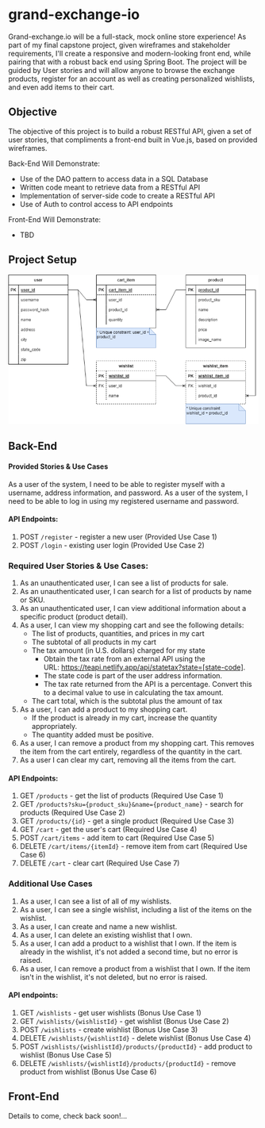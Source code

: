 # grand-exchange-io
Grand-exchange.io will be a full-stack, mock online store experience! As part of my final capstone project, given wireframes and stakeholder requirements, I'll create a responsive and modern-looking front end, while pairing that with a robust back end using Spring Boot. The project will be guided by User stories and will allow anyone to browse the exchange products, register for an account as well as creating personalized wishlists, and even add items to their cart.

## Objective
The objective of this project is to build a robust RESTful API, given a set of user stories, that compliments a front-end built in Vue.js, based on provided wireframes. 

Back-End Will Demonstrate:
- Use of the DAO pattern to access data in a SQL Database
- Written code meant to retrieve data from a RESTful API
- Implementation of server-side code to create a RESTful API
- Use of Auth to control access to API endpoints

Front-End Will Demonstrate:
- TBD

## Project Setup

![ALT](/database/m2_final_project_ERD.drawio.png)

## Back-End

#### Provided Stories & Use Cases

As a user of the system, I need to be able to register myself with a username, address information, and password.
As a user of the system, I need to be able to log in using my registered username and password.

#### API Endpoints:

1. POST `/register` - register a new user (Provided Use Case 1)
2. POST `/login` - existing user login (Provided Use Case 2)

### Required User Stories & Use Cases:

1. As an unauthenticated user, I can see a list of products for sale.
2. As an unauthenticated user, I can search for a list of products by name or SKU.
3. As an unauthenticated user, I can view additional information about a specific product (product detail).
4. As a user, I can view my shopping cart and see the following details:
    - The list of products, quantities, and prices in my cart
    - The subtotal of all products in my cart
    - The tax amount (in U.S. dollars) charged for my state
        - Obtain the tax rate from an external API using the URL: https://teapi.netlify.app/api/statetax?state=[state-code].
        - The state code is part of the user address information.
        - The tax rate returned from the API is a percentage. Convert this to a decimal value to use in calculating the tax amount.
    - The cart total, which is the subtotal plus the amount of tax
5. As a user, I can add a product to my shopping cart.
    - If the product is already in my cart, increase the quantity appropriately.
    - The quantity added must be positive.
6. As a user, I can remove a product from my shopping cart. This removes the item from the cart entirely, regardless of the quantity in the cart.
7. As a user I can clear my cart, removing all the items from the cart.

#### API Endpoints:

1. GET `/products` - get the list of products (Required Use Case 1)
2. GET `/products?sku={product_sku}&name={product_name}` - search for products (Required Use Case 2)
3. GET `/products/{id}` - get a single product (Required Use Case 3)
4. GET `/cart` - get the user's cart (Required Use Case 4)
5. POST `/cart/items` - add item to cart (Required Use Case 5)
6. DELETE `/cart/items/{itemId}` - remove item from cart (Required Use Case 6)
7. DELETE `/cart` - clear cart (Required Use Case 7)

### Additional Use Cases

1. As a user, I can see a list of all of my wishlists.
2. As a user, I can see a single wishlist, including a list of the items on the wishlist.
3. As a user, I can create and name a new wishlist.
4. As a user, I can delete an existing wishlist that I own.
5. As a user, I can add a product to a wishlist that I own. If the item is already in the wishlist, it's not added a second time, but no error is raised.
6. As a user, I can remove a product from a wishlist that I own. If the item isn't in the wishlist, it's not deleted, but no error is raised.

#### API endpoints:

1. GET `/wishlists` - get user wishlists (Bonus Use Case 1)
2. GET `/wishlists/{wishlistId}` - get wishlist (Bonus Use Case 2)
3. POST `/wishlists` - create wishlist (Bonus Use Case 3)
4. DELETE `/wishlists/{wishlistId}` - delete wishlist (Bonus Use Case 4)
5. POST `/wishlists/{wishlistId}/products/{productId}` - add product to wishlist (Bonus Use Case 5)
6. DELETE `/wishlists/{wishlistId}/products/{productId}` - remove product from wishlist (Bonus Use Case 6)

## Front-End

Details to come, check back soon!...
